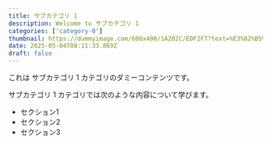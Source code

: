 ```yaml
---
title: サブカテゴリ 1
description: Welcome to サブカテゴリ 1
categories: ['category-0']
thumbnail: https://dummyimage.com/600x400/1A202C/EDF2F7?text=%E3%82%B5%E3%83%96%E3%82%AB%E3%83%86%E3%82%B4%E3%83%AA+1
date: 2025-05-04T08:11:33.869Z
draft: false
---
```



  これは サブカテゴリ 1 カテゴリのダミーコンテンツです。

  サブカテゴリ 1 カテゴリでは次のような内容について学びます。

  - セクション1
  - セクション2
  - セクション3
  